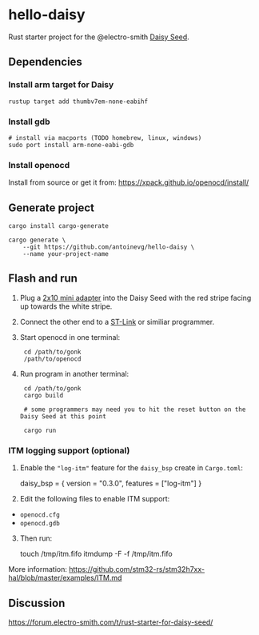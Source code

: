 # hello-daisy

Rust starter project for the @electro-smith [Daisy Seed](https://www.electro-smith.com/daisy/daisy).


## Dependencies

### Install arm target for Daisy

    rustup target add thumbv7em-none-eabihf

### Install gdb

    # install via macports (TODO homebrew, linux, windows)
    sudo port install arm-none-eabi-gdb

### Install openocd

Install from source or get it from: https://xpack.github.io/openocd/install/


## Generate project

    cargo install cargo-generate

    cargo generate \
        --git https://github.com/antoinevg/hello-daisy \
        --name your-project-name

## Flash and run

1. Plug a [2x10 mini adapter](https://www.mouser.com/ProductDetail/Olimex-Ltd/ARM-JTAG-20-10?qs=%2Fha2pyFaduimZ3uNdhcul1TKdFseYHCwn8utVVzKdZk85XwbGkysHA%3D%3D) into the Daisy Seed with the red stripe facing up towards the white stripe.
1. Connect the other end to a [ST-Link](https://www.mouser.com/ProductDetail/STMicroelectronics/ST-LINK-V2?qs=sGAEpiMZZMu3sxpa5v1qrqPIYHPyeOmOUBuCAg6HF1c%3D) or similiar programmer.
1. Start openocd in one terminal:

        cd /path/to/gonk
        /path/to/openocd

1. Run program in another terminal:

        cd /path/to/gonk
        cargo build

        # some programmers may need you to hit the reset button on the Daisy Seed at this point

        cargo run

### ITM logging support (optional) 

1. Enable the `"log-itm"` feature for the `daisy_bsp` create in `Cargo.toml`:

    daisy_bsp = { version = "0.3.0", features = ["log-itm"]  }

2. Edit the following files to enable ITM support:

  * `openocd.cfg`
  * `openocd.gdb`

3. Then run:

    touch /tmp/itm.fifo
    itmdump -F -f /tmp/itm.fifo



More information: https://github.com/stm32-rs/stm32h7xx-hal/blob/master/examples/ITM.md



## Discussion

https://forum.electro-smith.com/t/rust-starter-for-daisy-seed/
